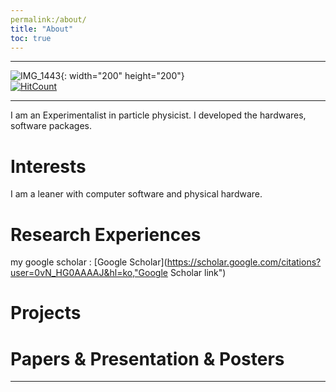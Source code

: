 ```yaml
---
permalink:/about/
title: "About"
toc: true
---
```

* * *
![IMG_1443](https://user-images.githubusercontent.com/35910868/88503062-87d01480-d00b-11ea-8478-1327f8a95be3.jpg){: width="200" height="200"}   
[![HitCount](http://hits.dwyl.com/woodolee/https://woodoleegithubio/.svg)](http://hits.dwyl.com/woodolee/https://woodoleegithubio/)
* * *
I am an Experimentalist in particle physicist. I developed the hardwares, software packages.


# Interests
I am a leaner with computer software and physical hardware. 
# Research Experiences

my google scholar : [Google Scholar](https://scholar.google.com/citations?user=0vN_HG0AAAAJ&hl=ko,"Google Scholar link")

# Projects

# Papers & Presentation & Posters


---

